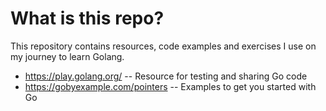 # What is this repo?

This repository contains resources, code examples and exercises I use on my journey to learn Golang.

* https://play.golang.org/  -- Resource for testing and sharing Go code
* https://gobyexample.com/pointers -- Examples to get you started with Go
